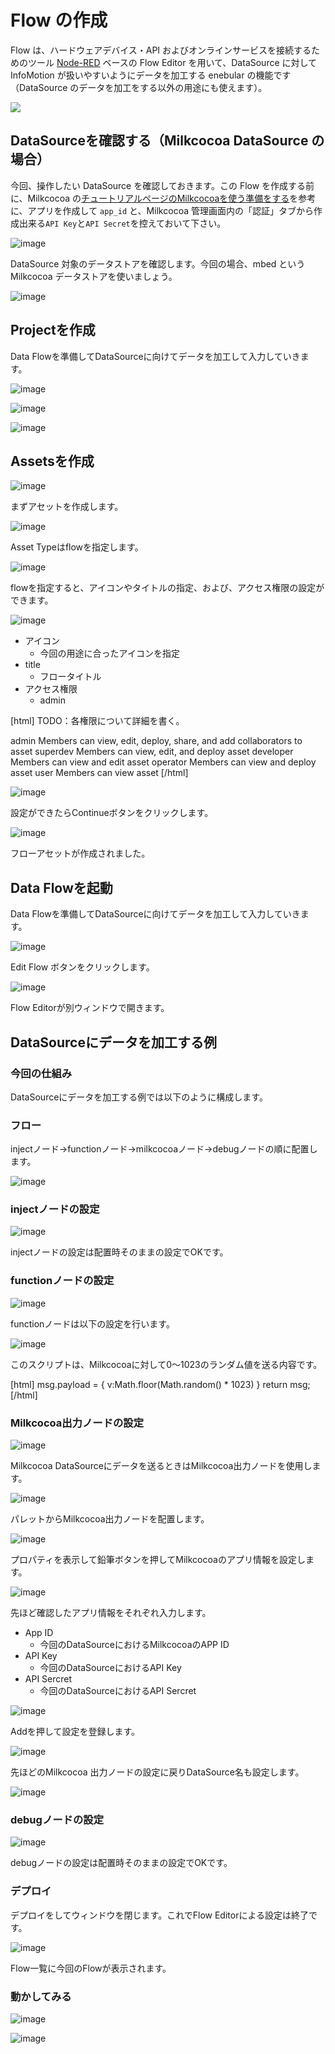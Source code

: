 # Flow の作成

Flow は、ハードウェアデバイス・API およびオンラインサービスを接続するためのツール <a href="https://nodered.jp/" target="_blank">Node-RED</a> ベースの Flow Editor を用いて、DataSource に対して InfoMotion が扱いやすいようにデータを加工する enebular の機能です（DataSource のデータを加工をする以外の用途にも使えます）。

![](/public/images/developers/enebular-developers-aboutflow.png)

## DataSourceを確認する（Milkcocoa DataSource の場合）

今回、操作したい DataSource を確認しておきます。この Flow を作成する前に、Milkcocoa の[チュートリアルページのMilkcocoaを使う準備をする](https://mlkcca.com/tutorial/page2.html)を参考に、アプリを作成して `app_id` と、Milkcocoa 管理画面内の「認証」タブから作成出来る`API Key`と`API Secret`を控えておいて下さい。

![image](/public/images/developers/Flow/CreateFlow/flow-create-flow_01.png)

DataSource 対象のデータストアを確認します。今回の場合、mbed という Milkcocoa データストアを使いましょう。

![image](/public/images/developers/Flow/CreateFlow/flow-create-flow_02.png)



## Projectを作成

Data Flowを準備してDataSourceに向けてデータを加工して入力していきます。

![image](/public/images/developers/Flow/CreateFlow/flow-create-flow_03.png)

![image](/public/images/developers/Flow/CreateFlow/flow-create-flow_04.png)

![image](/public/images/developers/Flow/CreateFlow/flow-create-flow_05.png)

## Assetsを作成

![image](/public/images/developers/Flow/CreateFlow/flow-create-flow_06.png)

まずアセットを作成します。

![image](/public/images/developers/Flow/CreateFlow/flow-create-flow_07.png)

Asset Typeはflowを指定します。

![image](/public/images/developers/Flow/CreateFlow/flow-create-flow_08.png)

flowを指定すると、アイコンやタイトルの指定、および、アクセス権限の設定ができます。

![image](/public/images/developers/Flow/CreateFlow/flow-create-flow_09.png)

* アイコン
    * 今回の用途に合ったアイコンを指定
* title
    * フロータイトル
* アクセス権限
    * admin

<div>[html]
TODO：各権限について詳細を書く。

admin
Members can view, edit, deploy, share, and add collaborators to asset
superdev
Members can view, edit, and deploy asset
developer
Members can view and edit asset
operator
Members can view and deploy asset
user
Members can view asset
[/html]</div>

![image](/public/images/developers/Flow/CreateFlow/flow-create-flow_10.png)

設定ができたらContinueボタンをクリックします。

![image](/public/images/developers/Flow/CreateFlow/flow-create-flow_11.png)

フローアセットが作成されました。

## Data Flowを起動

Data Flowを準備してDataSourceに向けてデータを加工して入力していきます。

![image](/public/images/developers/Flow/CreateFlow/flow-create-flow_12.png)

Edit Flow ボタンをクリックします。

![image](/public/images/developers/Flow/CreateFlow/flow-create-flow_13.png)

Flow Editorが別ウィンドウで開きます。

## DataSourceにデータを加工する例

### 今回の仕組み

DataSourceにデータを加工する例では以下のように構成します。

### フロー

injectノード→functionノード→milkcocoaノード→debugノードの順に配置します。

![image](/public/images/developers/Flow/CreateFlow/flow-create-flow_14.png)

### injectノードの設定

![image](/public/images/developers/Flow/CreateFlow/flow-create-flow_15.png)

injectノードの設定は配置時そのままの設定でOKです。

### functionノードの設定

![image](/public/images/developers/Flow/CreateFlow/flow-create-flow_16.png)

functionノードは以下の設定を行います。

![image](/public/images/developers/Flow/CreateFlow/flow-create-flow_17.png)

このスクリプトは、Milkcocoaに対して0～1023のランダム値を送る内容です。

<div>[html]
msg.payload = {
    v:Math.floor(Math.random() * 1023)
}
return msg;
[/html]</div>

### Milkcocoa出力ノードの設定

![image](/public/images/developers/Flow/CreateFlow/flow-create-flow_18.png)

Milkcocoa DataSourceにデータを送るときはMilkcocoa出力ノードを使用します。

![image](/public/images/developers/Flow/CreateFlow/flow-create-flow_19.png)

パレットからMilkcocoa出力ノードを配置します。

![image](/public/images/developers/Flow/CreateFlow/flow-create-flow_20.png)

プロパティを表示して鉛筆ボタンを押してMilkcocoaのアプリ情報を設定します。

![image](/public/images/developers/Flow/CreateFlow/flow-create-flow_21.png)

先ほど確認したアプリ情報をそれぞれ入力します。

* App ID
    * 今回のDataSourceにおけるMilkcocoaのAPP ID
* API Key
    * 今回のDataSourceにおけるAPI Key
* API Sercret
    * 今回のDataSourceにおけるAPI Sercret

![image](/public/images/developers/Flow/CreateFlow/flow-create-flow_22.png)

Addを押して設定を登録します。

![image](/public/images/developers/Flow/CreateFlow/flow-create-flow_23.png)

先ほどのMilkcocoa 出力ノードの設定に戻りDataSource名も設定します。

![image](/public/images/developers/Flow/CreateFlow/flow-create-flow_24.png)


### debugノードの設定

![image](/public/images/developers/Flow/CreateFlow/flow-create-flow_25.png)

debugノードの設定は配置時そのままの設定でOKです。

### デプロイ

デプロイをしてウィンドウを閉じます。これでFlow Editorによる設定は終了です。

![image](/public/images/developers/Flow/CreateFlow/flow-create-flow_26.png)


Flow一覧に今回のFlowが表示されます。

### 動かしてみる

![image](/public/images/developers/Flow/CreateFlow/flow-create-flow_27.png)

![image](/public/images/developers/Flow/CreateFlow/flow-create-flow_28.png)